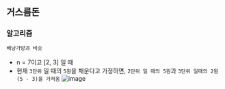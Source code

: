 ## 거스름돈

### 알고리즘
```c++
배낭가방과 비슷
```
- n = 7이고 [2, 3] 일 때
- 현재 `3단위` 일 때의 `5원`을 채운다고 가정하면, `2단위 일 때의 5원`과 `3단위 일때의 2원(5 - 3)을 가져옴` 
![image](https://user-images.githubusercontent.com/57518908/158959031-6880e298-ad80-4165-babf-3394d8967f04.png)

